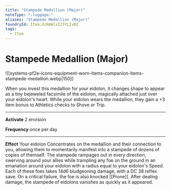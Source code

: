 ```yaml
---
title: "Stampede Medallion (Major)"
noteType: ":luggage:"
aliases: "Stampede Medallion (Major)"
foundryId: Item.dcRmWlsI23YLIvBZ
tags:
  - Item
---
```


# Stampede Medallion (Major)
![[systems-pf2e-icons-equipment-worn-items-companion-items-stampede-medallion.webp|150]]

When you invest this medallion for your eidolon, it changes shape to appear as a tiny bejeweled facsimile of the eidolon, magically attached just over your eidolon's heart. While your eidolon wears the medallion, they gain a +3 item bonus to Athletics checks to Shove or Trip.

* * *

**Activate** 2 envision

**Frequency** once per day

* * *

**Effect** Your eidolon Concentrates on the medallion and their connection to you, allowing them to momentarily manifest into a stampede of dozens of copies of themself. The stampede rampages out in every direction, swerving around your allies while trampling any foe on the ground in an emanation around your eidolon with a radius equal to your eidolon's Speed. Each of these foes takes 14d6 bludgeoning damage, with a DC 38 reflex save. On a critical failure, the foe is also knocked [[Prone]]. After dealing damage, the stampede of eidolons vanishes as quickly as it appeared.
